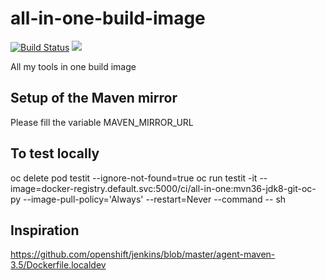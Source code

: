 # all-in-one-build-image

[![Build Status](https://travis-ci.org/fabricepipart/all-in-one-build-image.svg?branch=master)](https://travis-ci.org/fabricepipart/all-in-one-build-image)
[![](https://images.microbadger.com/badges/image/fabricepipart/all-in-one-build-image.svg)](https://hub.docker.com/r/fabricepipart/all-in-one-build-image/tags "Get your own image badge on microbadger.com")

All my tools in one build image

## Setup of the Maven mirror
Please fill the variable MAVEN_MIRROR_URL

## To test locally

oc delete pod testit --ignore-not-found=true
oc run testit -it --image=docker-registry.default.svc:5000/ci/all-in-one:mvn36-jdk8-git-oc-py --image-pull-policy='Always' --restart=Never --command -- sh

## Inspiration

https://github.com/openshift/jenkins/blob/master/agent-maven-3.5/Dockerfile.localdev